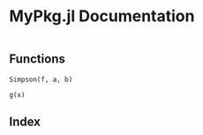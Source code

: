 # MyPkg.jl Documentation

```@contents
```

## Functions

```@docs
Simpson(f, a, b)
```

```@docs
g(x)
```

## Index

```@index
```
